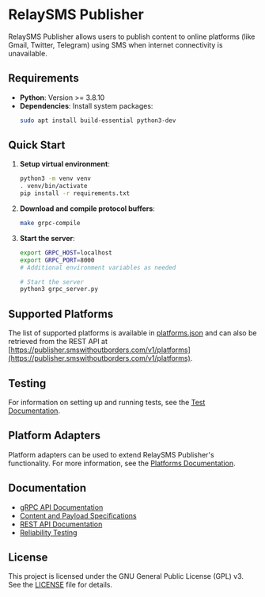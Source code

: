 # RelaySMS Publisher

RelaySMS Publisher allows users to publish content to online platforms (like Gmail, Twitter, Telegram) using SMS when internet connectivity is unavailable.

## Requirements

- **Python**: Version >= 3.8.10
- **Dependencies**: Install system packages:
  ```bash
  sudo apt install build-essential python3-dev
  ```

## Quick Start

1. **Setup virtual environment**:

   ```bash
   python3 -m venv venv
   . venv/bin/activate
   pip install -r requirements.txt
   ```

2. **Download and compile protocol buffers**:

   ```bash
   make grpc-compile
   ```

3. **Start the server**:

   ```bash
   export GRPC_HOST=localhost
   export GRPC_PORT=8000
   # Additional environment variables as needed

   # Start the server
   python3 grpc_server.py
   ```

## Supported Platforms

The list of supported platforms is available in [platforms.json](resources/platforms.json) and can also be retrieved from the REST API at [https://publisher.smswithoutborders.com/v1/platforms](https://publisher.smswithoutborders.com/v1/platforms).

## Testing

For information on setting up and running tests, see the [Test Documentation](tests/README.md).

## Platform Adapters

Platform adapters can be used to extend RelaySMS Publisher's functionality. For more information, see the [Platforms Documentation](platforms/README.md).

## Documentation

- [gRPC API Documentation](docs/grpc.md)
- [Content and Payload Specifications](docs/specification.md)
- [REST API Documentation](https://publisher.smswithoutborders.com/docs)
- [Reliability Testing](docs/reliability_test.md)

## License

This project is licensed under the GNU General Public License (GPL) v3. See the [LICENSE](LICENSE.md) file for details.
